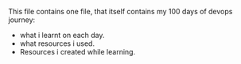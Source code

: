 This file contains one file, that itself contains my 100 days of devops journey:
- what i learnt on each day.
- what resources i used.
- Resources i created while learning.
